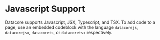 # Javascript Support

Datacore supports Javascript, JSX, Typescript, and TSX. To add code to a page, use an embedded
codeblock with the language `datacorejs`, `datacorejsx`, `datacorets`, or `datacoretsx` respectively.